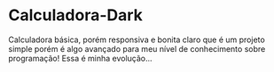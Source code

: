 # Calculadora-Dark
Calculadora básica, porém responsiva e bonita claro que é um projeto simple porém é algo avançado para meu nível de conhecimento sobre programação! Essa é minha evolução...
